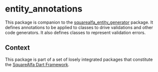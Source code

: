 # entity_annotations

This package is companion to the [squarealfa_entity_generator](https://pub.dev/packages/squarealfa_entity_generator) package. It defines annotations to be applied to classes to drive validations and other code generators. It also defines classes to represent validation errors.

## Context

This package is part of a set of losely integrated packages that constitute the [SquareAlfa Dart Framework](https://github.com/squarealfa/dart_framework#squarealfa-dart-framework).
